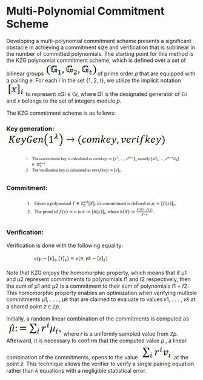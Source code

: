# Multi-Polynomial Commitment Scheme

Developing a multi-polynomial commitment scheme presents a significant obstacle in achieving a commitment size and verification that is sublinear in the number of committed polynomials. The starting point for this method is the KZG polynomial commitment scheme, which is defined over a set of bilinear groups <img src="../../.gitbook/assets/image (68).png" alt="" data-size="line">of prime order 𝑝 that are equipped with a pairing 𝑒. For each 𝑖 in the set {1, 2, 𝑡}, we utilize the implicit notation <img src="../../.gitbook/assets/image (54).png" alt="" data-size="line"> to represent 𝑥𝐺𝑖 ∈ 𝔾𝑖, where 𝐺𝑖 is the designated generator of 𝔾𝑖 and 𝑥 belongs to the set of integers modulo 𝑝.

The KZG commitment scheme is as follows:

### Key generation: <img src="../../.gitbook/assets/image (45).png" alt="" data-size="line">

<figure><img src="../../.gitbook/assets/image.png" alt="" width="563"><figcaption></figcaption></figure>

### Commitment:

<figure><img src="../../.gitbook/assets/image (7).png" alt="" width="563"><figcaption></figcaption></figure>

### Verification:&#x20;

Verification is done with the following equality:

<figure><img src="../../.gitbook/assets/image (34).png" alt="" width="261"><figcaption></figcaption></figure>



Note that KZG enjoys the homomorphic property, which means that if μ1 and μ2 represent commitments to polynomials 𝑓1 and 𝑓2 respectively, then the sum of μ1 and μ2 is a commitment to their sum of polynomials 𝑓1 + 𝑓2. This homomorphic property enables an optimization when verifying multiple commitments μ1, . . . , μ𝑘 that are claimed to evaluate to values 𝑣1, . . . , 𝑣𝑘 at a shared point 𝑧 ∈ ℤ𝑝.

Initially, a random linear combination of the commitments is computed as <img src="../../.gitbook/assets/image (64).png" alt="" data-size="line"> where 𝑟 is a uniformly sampled value from ℤ𝑝. Afterward, it is necessary to confirm that the computed value 𝜇̂ , a linear combination of the commitments, opens to the value <img src="../../.gitbook/assets/image (69).png" alt="" data-size="line"> at the point 𝑧. This technique allows the verifier to verify a single pairing equation rather than 𝑘 equations with a negligible statistical error.



